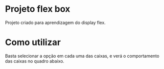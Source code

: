 # Projeto flex box

 Projeto criado para aprendizagem do display flex.

# Como utilizar

Basta selecionar a opção em cada uma das caixas, e verá o comportamento das caixas no quadro abaixo.
